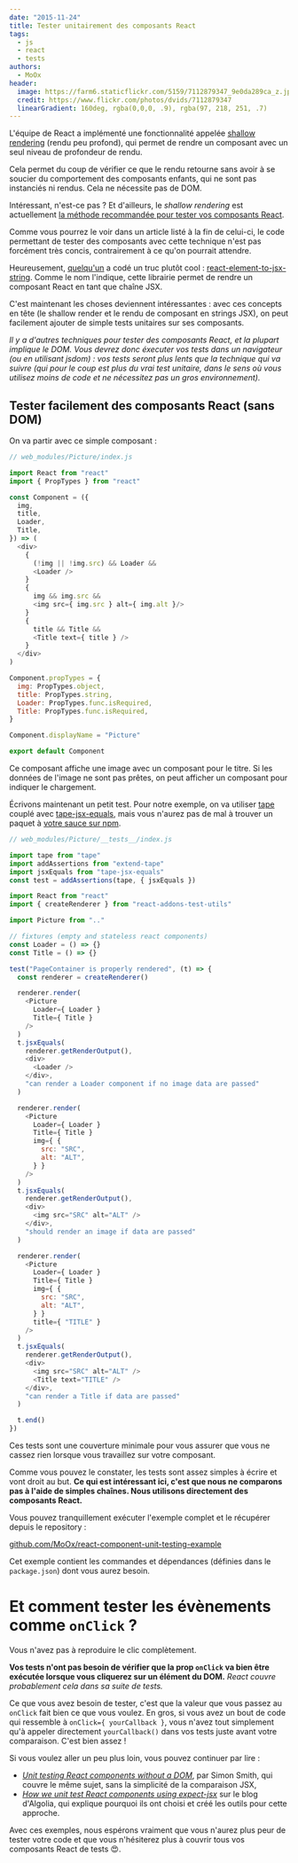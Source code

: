 ```yaml
---
date: "2015-11-24"
title: Tester unitairement des composants React
tags:
  - js
  - react
  - tests
authors:
  - MoOx
header:
  image: https://farm6.staticflickr.com/5159/7112879347_9e0da289ca_z.jpg
  credit: https://www.flickr.com/photos/dvids/7112879347
  linearGradient: 160deg, rgba(0,0,0, .9), rgba(97, 218, 251, .7)
---
```


L'équipe de React a implémenté une fonctionnalité appelée
[shallow rendering](http://facebook.github.io/react/docs/test-utils.html#shallow-rendering)
(rendu peu profond),
qui permet de rendre un composant avec un seul niveau de profondeur de rendu.

Cela permet du coup de vérifier ce que le rendu retourne sans avoir à se
soucier du comportement des composants enfants, qui ne sont pas instanciés ni
rendus. Cela ne nécessite pas de DOM.

Intéressant, n'est-ce pas ? Et d'ailleurs, le _shallow rendering_ est
actuellement
[la méthode recommandée pour tester vos composants React](https://discuss.reactjs.org/t/whats-the-prefered-way-to-test-react-js-components/26).

Comme vous pourrez le voir dans un article listé à la fin de celui-ci,
le code permettant de tester des composants avec cette technique n'est pas
forcément très concis, contrairement à ce qu'on pourrait attendre.

Heureusement, [quelqu'un](https://github.com/vvo) a codé un truc plutôt cool :
[react-element-to-jsx-string](https://github.com/algolia/react-element-to-jsx-string).
Comme le nom l'indique, cette librairie permet de rendre un composant React en
tant que chaîne JSX.

C'est maintenant les choses deviennent intéressantes :
avec ces concepts en tête (le shallow render et le rendu de composant en strings
JSX), on peut facilement ajouter de simple tests unitaires sur ses composants.

_Il y a d'autres techniques pour tester des composants React, et la plupart
implique le DOM. Vous devrez donc éxecuter vos tests dans un navigateur (ou
en utilisant jsdom) : vos tests seront plus lents que la technique qui va suivre
(qui pour le coup est plus du vrai test unitaire, dans le sens où vous utilisez
moins de code et ne nécessitez pas un gros environnement)._

## Tester facilement des composants React (sans DOM)

On va partir avec ce simple composant :

```js
// web_modules/Picture/index.js

import React from "react"
import { PropTypes } from "react"

const Component = ({
  img,
  title,
  Loader,
  Title,
}) => (
  <div>
    {
      (!img || !img.src) && Loader &&
      <Loader />
    }
    {
      img && img.src &&
      <img src={ img.src } alt={ img.alt }/>
    }
    {
      title && Title &&
      <Title text={ title } />
    }
  </div>
)

Component.propTypes = {
  img: PropTypes.object,
  title: PropTypes.string,
  Loader: PropTypes.func.isRequired,
  Title: PropTypes.func.isRequired,
}

Component.displayName = "Picture"

export default Component
```

Ce composant affiche une image avec un composant pour le titre.
Si les données de l'image ne sont pas prêtes, on peut afficher un composant pour
indiquer le chargement.

Écrivons maintenant un petit test. Pour notre exemple, on va utiliser
[tape](https://medium.com/javascript-scene/why-i-use-tape-instead-of-mocha-so-should-you-6aa105d8eaf4)
couplé avec [tape-jsx-equals](https://github.com/atabel/tape-jsx-equals),
mais vous n'aurez pas de mal à trouver un paquet à
[votre sauce sur npm](https://www.npmjs.com/search?q=expect+jsx).

```js
// web_modules/Picture/__tests__/index.js

import tape from "tape"
import addAssertions from "extend-tape"
import jsxEquals from "tape-jsx-equals"
const test = addAssertions(tape, { jsxEquals })

import React from "react"
import { createRenderer } from "react-addons-test-utils"

import Picture from ".."

// fixtures (empty and stateless react components)
const Loader = () => {}
const Title = () => {}

test("PageContainer is properly rendered", (t) => {
  const renderer = createRenderer()

  renderer.render(
    <Picture
      Loader={ Loader }
      Title={ Title }
    />
  )
  t.jsxEquals(
    renderer.getRenderOutput(),
    <div>
      <Loader />
    </div>,
    "can render a Loader component if no image data are passed"
  )

  renderer.render(
    <Picture
      Loader={ Loader }
      Title={ Title }
      img={ {
        src: "SRC",
        alt: "ALT",
      } }
    />
  )
  t.jsxEquals(
    renderer.getRenderOutput(),
    <div>
      <img src="SRC" alt="ALT" />
    </div>,
    "should render an image if data are passed"
  )

  renderer.render(
    <Picture
      Loader={ Loader }
      Title={ Title }
      img={ {
        src: "SRC",
        alt: "ALT",
      } }
      title={ "TITLE" }
    />
  )
  t.jsxEquals(
    renderer.getRenderOutput(),
    <div>
      <img src="SRC" alt="ALT" />
      <Title text="TITLE" />
    </div>,
    "can render a Title if data are passed"
  )

  t.end()
})
```

Ces tests sont une couverture minimale pour vous assurer que vous ne cassez rien
lorsque vous travaillez sur votre composant.

Comme vous pouvez le constater, les tests sont assez simples à écrire et vont
droit au but.
**Ce qui est intéressant ici, c'est que nous ne comparons pas à l'aide de
simples chaînes. Nous utilisons directement des composants React.**

Vous pouvez tranquillement exécuter l'exemple complet et le récupérer depuis le
repository :

[github.com/MoOx/react-component-unit-testing-example](https://github.com/MoOx/react-component-unit-testing-example)

Cet exemple contient les commandes et dépendances
(définies dans le `package.json`)
dont vous aurez besoin.

# Et comment tester les évènements comme `onClick` ?

Vous n'avez pas à reproduire le clic complètement.

**Vos tests n'ont pas besoin de vérifier que la prop `onClick` va bien être
exécutée lorsque vous cliquerez sur un élément du DOM.**
_React couvre probablement cela dans sa suite de tests._

Ce que vous avez besoin de tester, c'est que la valeur que vous passez au
`onClick` fait bien ce que vous voulez.
En gros, si vous avez un bout de code qui ressemble à
`onClick={ yourCallback }`, vous n'avez tout simplement qu'à appeler directement
`yourCallback()` dans vos tests juste avant votre comparaison.
C'est bien assez !

Si vous voulez aller un peu plus loin, vous pouvez continuer par lire :
- [_Unit testing React components without a DOM_](https://simonsmith.io/unit-testing-react-components-without-a-dom/),
par Simon Smith, qui couvre le même sujet, sans la simplicité de la comparaison
JSX,
- [_How we unit test React components using expect-jsx_](https://blog.algolia.com/how-we-unit-test-react-components-using-expect-jsx/)
sur le blog d'Algolia, qui explique pourquoi ils ont choisi et créé les outils
pour cette approche.

Avec ces exemples, nous espérons vraiment que vous n'aurez plus peur de tester
votre code et que vous n'hésiterez plus à couvrir tous vos composants React de
tests 😍.
